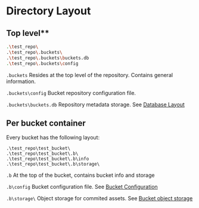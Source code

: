 # Directory Layout
## Top level**

```bash
.\test_repo\
.\test_repo\.buckets\
.\test_repo\.buckets\buckets.db
.\test_repo\.buckets\config
```

`.buckets` Resides at the top level of the repository. Contains general information. 

`.buckets\config` Bucket repository configuration file.

`.buckets\buckets.db` Repository metadata storage. See [Database
Layout](database_layout.md)

## **Per bucket container**
Every bucket has the following layout:
```shell
.\test_repo\test_bucket\
.\test_repo\test_bucket\.b\
.\test_repo\test_bucket\.b\info
.\test_repo\test_bucket\.b\storage\
```
`.b` At the top of the bucket, contains bucket info and storage

`.b\config` Bucket configuration file. See [Bucket Configuration](repository_configuration.md)

`.b\storage\` Object storage for commited assets. See [Bucket object storage](object_storage_and_hashing.md)
